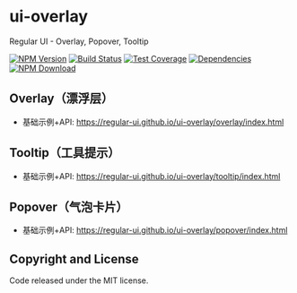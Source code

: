 # ui-overlay

Regular UI - Overlay, Popover, Tooltip

[![NPM Version][npm-img]][npm-url]
[![Build Status][travis-img]][travis-url]
[![Test Coverage][coveralls-img]][coveralls-url]
[![Dependencies][david-img]][david-url]
[![NPM Download][download-img]][download-url]

[npm-img]: http://img.shields.io/npm/v/rgui-ui-overlay.svg?style=flat-square
[npm-url]: http://npmjs.org/package/rgui-ui-overlay
[travis-img]: https://img.shields.io/travis/regular-ui/ui-overlay.svg?style=flat-square
[travis-url]: https://travis-ci.org/regular-ui/ui-overlay
[coveralls-img]: https://img.shields.io/coveralls/regular-ui/ui-overlay.svg?style=flat-square
[coveralls-url]: https://coveralls.io/r/regular-ui/ui-overlay
[david-img]: http://img.shields.io/david/regular-ui/ui-overlay.svg?style=flat-square
[david-url]: https://david-dm.org/regular-ui/ui-overlay
[download-img]: https://img.shields.io/npm/dm/rgui-ui-overlay.svg?style=flat-square
[download-url]: https://npmjs.org/package/rgui-ui-overlay

## Overlay（漂浮层）

- 基础示例+API: https://regular-ui.github.io/ui-overlay/overlay/index.html

## Tooltip（工具提示）

- 基础示例+API: https://regular-ui.github.io/ui-overlay/tooltip/index.html

## Popover（气泡卡片）

- 基础示例+API: https://regular-ui.github.io/ui-overlay/popover/index.html

## Copyright and License

Code released under the MIT license.
